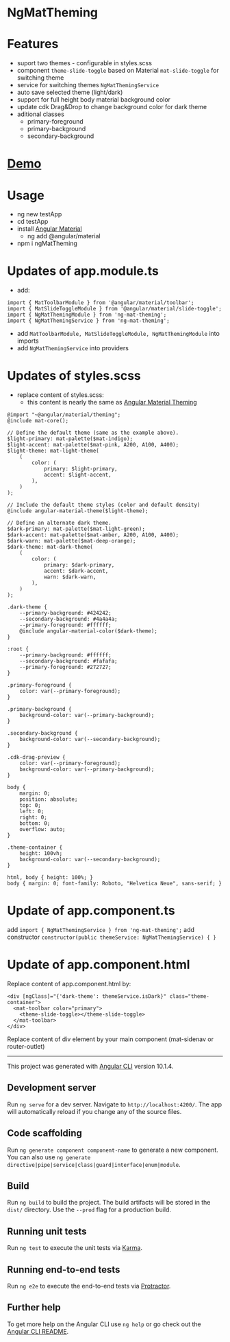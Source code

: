 # NgMatTheming

# Features
- suport two themes - configurable in styles.scss
- component `theme-slide-toggle` based on Material `mat-slide-toggle` for switching theme
- service for switching themes `NgMatThemingService`
- auto save selected theme (light/dark)
- support for full height body material background color
- update cdk Drag&Drop to change background color for dark theme
- aditional classes
    - primary-foreground
    - primary-background
    - secondary-background

# [Demo](https://b-mi.github.io/ngMatTheming/)
# Usage

- ng new testApp
- cd testApp
- install [Angular Material](https://material.angular.io/guide/getting-started)
    - ng add @angular/material
- npm i ngMatTheming

# Updates of app.module.ts
- add:
```
import { MatToolbarModule } from '@angular/material/toolbar';
import { MatSlideToggleModule } from '@angular/material/slide-toggle';
import { NgMatThemingModule } from 'ng-mat-theming';
import { NgMatThemingService } from 'ng-mat-theming';
```
- add `MatToolbarModule, MatSlideToggleModule, NgMatThemingModule` into imports
- add `NgMatThemingService` into providers

# Updates of styles.scss
- replace content of styles.scss:
    - this content is nearly the same as [Angular Material Theming](https://material.angular.io/guide/theming#multiple-themes)
```
@import "~@angular/material/theming";
@include mat-core();

// Define the default theme (same as the example above).
$light-primary: mat-palette($mat-indigo);
$light-accent: mat-palette($mat-pink, A200, A100, A400);
$light-theme: mat-light-theme(
    (
        color: (
            primary: $light-primary,
            accent: $light-accent,
        ),
    )
);

// Include the default theme styles (color and default density)
@include angular-material-theme($light-theme);

// Define an alternate dark theme.
$dark-primary: mat-palette($mat-light-green);
$dark-accent: mat-palette($mat-amber, A200, A100, A400);
$dark-warn: mat-palette($mat-deep-orange);
$dark-theme: mat-dark-theme(
    (
        color: (
            primary: $dark-primary,
            accent: $dark-accent,
            warn: $dark-warn,
        ),
    )
);

.dark-theme {
    --primary-background: #424242;
    --secondary-background: #4a4a4a;
    --primary-foreground: #ffffff;
    @include angular-material-color($dark-theme);
}

:root {
    --primary-background: #ffffff;
    --secondary-background: #fafafa;
    --primary-foreground: #272727;
}

.primary-foreground {
    color: var(--primary-foreground);
}

.primary-background {
    background-color: var(--primary-background);
}

.secondary-background {
    background-color: var(--secondary-background);
}

.cdk-drag-preview {
    color: var(--primary-foreground);
    background-color: var(--primary-background);
}

body {
    margin: 0;
    position: absolute;
    top: 0;
    left: 0;
    right: 0;
    bottom: 0;
    overflow: auto;
}

.theme-container {
    height: 100vh;
    background-color: var(--secondary-background);
}

html, body { height: 100%; }
body { margin: 0; font-family: Roboto, "Helvetica Neue", sans-serif; }
```

# Update of app.component.ts
add `import { NgMatThemingService } from 'ng-mat-theming';`
add constructor `constructor(public themeService: NgMatThemingService) { }`

# Update of app.component.html
Replace content of app.component.html by:
```
<div [ngClass]="{'dark-theme': themeService.isDark}" class="theme-container">
  <mat-toolbar color="primary">
    <theme-slide-toggle></theme-slide-toggle>
  </mat-toolbar>
</div>
```

Replace content of div element by your main component (mat-sidenav or  router-outlet)

------------------


This project was generated with [Angular CLI](https://github.com/angular/angular-cli) version 10.1.4.

## Development server

Run `ng serve` for a dev server. Navigate to `http://localhost:4200/`. The app will automatically reload if you change any of the source files.

## Code scaffolding

Run `ng generate component component-name` to generate a new component. You can also use `ng generate directive|pipe|service|class|guard|interface|enum|module`.

## Build

Run `ng build` to build the project. The build artifacts will be stored in the `dist/` directory. Use the `--prod` flag for a production build.

## Running unit tests

Run `ng test` to execute the unit tests via [Karma](https://karma-runner.github.io).

## Running end-to-end tests

Run `ng e2e` to execute the end-to-end tests via [Protractor](http://www.protractortest.org/).

## Further help

To get more help on the Angular CLI use `ng help` or go check out the [Angular CLI README](https://github.com/angular/angular-cli/blob/master/README.md).
